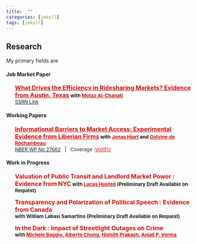 ```yaml
---
title:  ""
categories: [jekyll]
tags: [jekyll]
---
```


<h2 id="working-papers"><strong>Research</strong></h2>

<p>My primary fields are 
</p>


<!--
<h3 id="job-market-paper">Job Market Paper</h3>
<ul>
  <h4><b>What drives efficiency in Ridesharing markets?</b>
(<a href=" target="_blank"><em>Draft</em></a>)(<a href="" target="_blank"><em>Slides</em></a>)</h4>
<details><summary>Abstract:</summary><p><font size="2">Abstract here</details>
</ul>
-->
<h4 id="working-papers"><strong>Job Market Paper</strong></h4>
<ul>
  <p><b><font size="3"><span style="color:#505050;"><strong><a href="{{ site.baseurl }}/files/Iyer_JMP.pdf" style="color:#cc0e0e;" target="_blank">What Drives the Efficiency in Ridesharing Markets? Evidence from Austin, Texas</a></strong></span></font> <font size="2">with <a href="https://motazac.github.io/" style="color:#cc0e0e;" target="_blank">Motaz Al-Chanati</a> </font></b>
  <br/><font size="2"><a href="https://papers.ssrn.com/sol3/papers.cfm?abstract_id=3959363" style="color:#17202a;">SSRN Link</a></font></p></ul>

<h4 id="working-papers"><strong>Working Papers</strong></h4>
<ul>
  <p><b><font size="3"><span style="color:#505050;"><strong><a href="{{ site.baseurl }}/files/HjortIyerDeRochambeau_091121_everything.pdf" style="color:#cc0e0e;" target="_blank">Informational Barriers to Market Access: Experimental Evidence from Liberian Firms</a></strong></span></font> <font size="2">with <a href="https://sites.google.com/site/jonashjort/" style="color:#cc0e0e;" target="_blank">Jonas Hjort</a> and <a href="https://golvine.com/" style="color:#cc0e0e;" target="_blank">Golvine de Rochambeau</a></font></b>
  <br/><font size="2"><a href="https://www.nber.org/papers/w27662?utm_campaign=ntwh" style="color:#17202a;">NBER WP No 27662</a></font> &ensp;| &ensp;<font size="2"><a style="color:#17202a;">Coverage :</a></font><font size="2"><a href="https://voxeu.org/article/informational-barriers-market-access" style="color:#cc0e0e;">VoXEU</a></font></p></ul>

<!--(<a href=".{{ site.baseurl }}/files/Paper2.pdf" target="_blank"><em>Draft</em></a>)-->
<!---<details><summary>Abstract:</summary><p><font size="2">Evidence suggests that firms in poor countries stagnate because they cannot access
growth-conducive markets. We hypothesize that overlooked heterogeneity in marketing
ability distorts market access. To investigate, we gave a random subset of Liberian
firms vouchers for a week-long program that teaches how to sell to corporations, governments,
and other large buyers. Firms that participate win about three times as
many contracts, but only firms with access to the Internet benefit. We use a simple
model and variation in online and offline demand to show evidence that this is because
ICT dampens traditional information frictions, but not marketing barriers.</font></p></details>
-->

    
<h4 id="work-in-progress"><strong>Work in Progress</strong></h4>
<ul>
<p><b><font size="3"><span style="color:#505050;"><strong><a style="color:#cc0e0e;" target="_blank">Valuation of Public Transit and Landlord Market Power : Evidence from NYC</a></strong></span></font> <font size="2">with <a href="https://www.lucashusted.com/home" style="color:#cc0e0e;" target="_blank">Lucas Husted</a> (Preliminary Draft Available on Request) </font></b></p></ul>
<ul>
<p><b><font size="3"><span style="color:#505050;"><strong><a style="color:#cc0e0e;" target="_blank">Transparency and Polarization of Political Speech : Evidence from Canada </a></strong></span></font> <br/> <font size="2">with <a target="_blank">William Labasi Samartino</a> (Preliminary Draft Available on Request) </font></b></p></ul>

<ul>
<p><b><font size="3"><span style="color:#505050;"><strong><a style="color:#cc0e0e;" target="_blank">In the Dark : Impact of Streetlight Outages on Crime </a></strong></span></font> <font size="2"> <br/> with <a href="https://econ.uconn.edu/person/michele-baggio/" style="color:#cc0e0e;" target="_blank">Michele Baggio</a>, <a href="https://aysps.gsu.edu/profile/alberto-chong/" style="color:#cc0e0e;" target="_blank"> Alberto Chong</a>, <a href="https://nishithprakash.com/" style="color:#cc0e0e;" target="_blank"> Nishith Prakash</a>, <a href="https://anjalipverma.github.io/about/" style="color:#cc0e0e;" target="_blank"> Anjali P. Verma </a> </font></b></p></ul>


